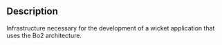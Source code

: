 ## Description ##
Infrastructure necessary for the development of a wicket application that uses the Bo2 architecture.
